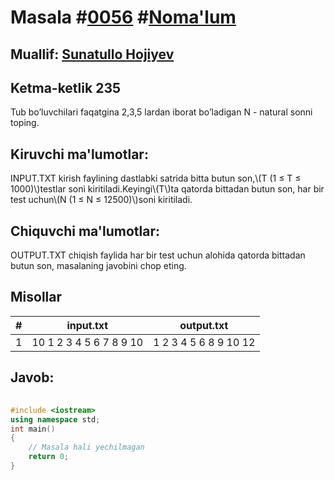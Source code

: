 
<h1>Masala #<a href="https://robocontest.uz/tasks/0056">0056</a> #<a href="https://robocontest.uz/tasks?category=1">Noma'lum</a></h1>
<h2> Muallif: <a href="https://robocontest.uz/profile/sunnat">Sunatullo Hojiyev</a></h2>
<h2>Ketma-ketlik 235</h2>
<p>Tub bo’luvchilari faqatgina 2,3,5 lardan iborat bo’ladigan N - natural sonni toping.</p>
<h2>Kiruvchi ma'lumotlar:</h2>
<p>INPUT.TXT kirish faylining dastlabki satrida bitta butun son,\(T (1 ≤ T ≤ 1000)\)testlar soni kiritiladi.Keyingi\(T\)ta qatorda bittadan butun son, har bir test uchun\(N (1 ≤ N ≤ 12500)\)soni kiritiladi.</p>
<h2>Chiquvchi ma'lumotlar:</h2>
<p>OUTPUT.TXT chiqish faylida har bir test uchun alohida qatorda bittadan butun son, masalaning javobini chop eting.</p>
<h2>Misollar</h2>
<table>
    <thead>
        <tr>
            <th>#</th>
            <th>input.txt</th>
            <th>output.txt</th>
        </tr>
    </thead>
    <tbody>
            <tr>
                <td>1</td>
                <td>10
1
2
3
4
5
6
7
8
9
10</td>
                <td>1
2
3
4
5
6
8
9
10
12</td>
            </tr>
    </tbody>
    </table>
    
<h2>Javob:</h2>

######
```cpp
#include <iostream>
using namespace std;
int main()
{
    // Masala hali yechilmagan
    return 0;
}
```
